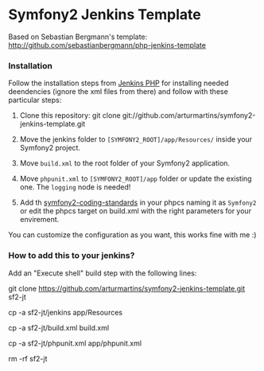 Symfony2 Jenkins Template
=========================

Based on Sebastian Bergmann's template: http://github.com/sebastianbergmann/php-jenkins-template

### Installation

Follow the installation steps from [Jenkins PHP](http://jenkins-php.org) for installing needed deendencies (ignore the xml files from there) and follow with these particular steps:

1. Clone this repository:
    git clone git://github.com/arturmartins/symfony2-jenkins-template.git

2. Move the jenkins folder to `[SYMFONY2_ROOT]/app/Resources/` inside your Symfony2 project.

3. Move `build.xml` to the root folder of your Symfony2 application.

4. Move `phpunit.xml` to `[SYMFONY2_ROOT]/app` folder or update the existing one. The `logging` node is needed!

5. Add th [symfony2-coding-standards](https://github.com/opensky/Symfony2-coding-standard) in your phpcs naming it as `Symfony2` or edit the phpcs target on build.xml with the right parameters for your envirement.

You can customize the configuration as you want, this works fine with me :)

### How to add this to your jenkins?

Add an "Execute shell" build step with the following lines:

git clone https://github.com/arturmartins/symfony2-jenkins-template.git sf2-jt

cp -a sf2-jt/jenkins app/Resources

cp -a sf2-jt/build.xml build.xml

cp -a sf2-jt/phpunit.xml app/phpunit.xml

rm -rf sf2-jt

 